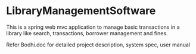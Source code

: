# LibraryManagementSoftware


This is a spring web mvc application to manage basic transactions in a library like search, transactions, borrower management and fines.

Refer Bodhi.doc for detailed project description, system spec, user manual
